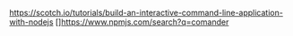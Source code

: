 https://scotch.io/tutorials/build-an-interactive-command-line-application-with-nodejs
[]https://www.npmjs.com/search?q=comander